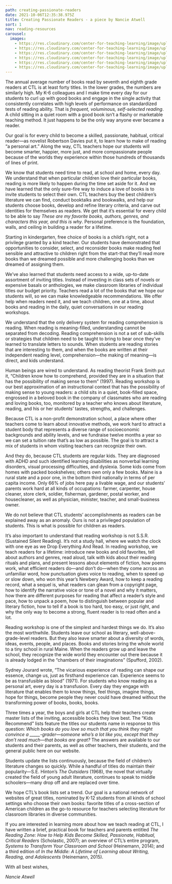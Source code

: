 ```yaml
---
path: creating-passionate-readers
date: 2021-10-06T12:35:38.975Z
title: Creating Passionate Readers - a piece by Nancie Atwell
sort: 1
nav: reading-resources
carousel:
  images:
    - https://res.cloudinary.com/center-for-teaching-learning/image/upload/v1636667663/200114_untitledshoot_DSC_4012_m0ildc.jpg
    - https://res.cloudinary.com/center-for-teaching-learning/image/upload/v1636667659/200114_untitledshoot_DSC_3932_jabk4y.jpg
    - https://res.cloudinary.com/center-for-teaching-learning/image/upload/v1636667655/200114_untitledshoot_DSC_3799_fihvaf.jpg
    - https://res.cloudinary.com/center-for-teaching-learning/image/upload/v1635088626/200114_untitledshoot_DSC_3566_ykf1la.jpg
    - https://res.cloudinary.com/center-for-teaching-learning/image/upload/v1635088623/200114_untitledshoot_DSC_3868_vbltj7.jpg
    - https://res.cloudinary.com/center-for-teaching-learning/image/upload/v1635088620/200114_untitledshoot_DSC_3838_sbrwp1.jpg
---
```


The annual average number of books read by seventh and eighth grade readers at CTL is at least forty titles. In the lower grades, the numbers are similarly high. My K-6 colleagues and I make time every day for our students to curl up with good books and engage in the single activity that consistently correlates with high levels of performance on standardized tests of reading ability. That is _frequent, voluminous, self-selected reading_. A child sitting in a quiet room with a good book isn’t a flashy or marketable teaching method. It just happens to be the only way anyone ever became a reader.

Our goal is for every child to become a skilled, passionate, habitual, critical reader—as novelist Robertson Davies put it, to learn how to make of reading “a personal art.” Along the way, CTL teachers hope our students will become smarter, happier, more just, and more compassionate people because of the worlds they experience within those hundreds of thousands of lines of print.

We know that students need time to read, at school and home, every day. We understand that when particular children love their particular books, reading is more likely to happen during the time set aside for it. And we have learned that the only sure-fire way to induce a love of books is to invite students to select their own. CTL teachers buy the best children’s literature we can find, conduct booktalks and bookwalks, and help our students choose books, develop and refine literary criteria, and carve out identities for themselves as readers. We get that it’s essential for every child to be able to say _These are my favorite books, authors, genres, and characters this year, and this is why_. Personal preference is the foundation, walls, and ceiling in building a reader for a lifetime.

Starting in kindergarten, free choice of books is a child’s right, not a privilege granted by a kind teacher. Our students have demonstrated that opportunities to consider, select, and reconsider books make reading feel sensible and attractive to children right from the start-that they’ll read more books than we dreamed possible and more challenging books than we dreamed of assigning them.

We’ve also learned that students need access to a wide, up-to-date assortment of inviting titles. Instead of investing in class sets of novels or expensive basals or anthologies, we make classroom libraries of individual titles our budget priority. Teachers read a lot of the books that we hope our students will, so we can make knowledgeable recommendations. We offer help when readers need it, and we teach children, one at a time, about books and reading in the daily, quiet conversations in our reading workshops.

We understand that the only delivery system for reading comprehension is reading. When reading is meaning-filled, understanding cannot be separated from decoding. Reading comprehension is not a set of sub-skills or strategies that children need to be taught to bring to bear once they’ve learned to translate letters to sounds. When students are reading stories that are interesting to them, and when the books are written at their independent reading level, comprehension—the making of meaning—is direct, and kids understand.

Human beings are wired to understand. As reading theorist Frank Smith put it, “Children know how to comprehend, provided they are in a situation that has the possibility of making sense to them” (1997). Reading workshop is our best approximation of an instructional context that has the possibility of making sense to young readers: a child sits in a quiet, book-filled space, engrossed in a beloved book in the company of classmates who are reading and loving books, too, monitored by a teacher who knows about literature, reading, and his or her students’ tastes, strengths, and challenges.

Because CTL is a non-profit demonstration school, a place where other teachers come to learn about innovative methods, we work hard to attract a student body that represents a diverse range of socioeconomic backgrounds and ability levels, and we fundraise twelve months a year so we can set a tuition rate that’s as low as possible. The goal is to attract a mix of students in whom visiting teachers can recognize their own.

And they do, because CTL students are regular kids. They are diagnosed with ADHD and such identified learning disabilities as nonverbal learning disorders, visual processing difficulties, and dyslexia. Some kids come from homes with packed bookshelves; others own only a few books. Maine is a rural state and a poor one, in the bottom third nationally in terms of per capita income. Only 66% of jobs here pay a livable wage, and our students’ parents work hard at all kinds of occupations: farmer, carpenter, house cleaner, store clerk, soldier, fisherman, gardener, postal worker, and housecleaner, as well as physician, minister, teacher, and small-business owner.

We do not believe that CTL students’ accomplishments as readers can be explained away as an anomaly. Ours is not a privileged population of students. This is what is possible for children as readers.

It’s also important to understand that reading workshop is not S.S.R. (Sustained Silent Reading). It’s not a study hall, where we watch the clock with one eye as we Drop Everything And Read. In reading workshop, we teach readers for a lifetime: introduce new books and old favorites, tell about authors and genres, read aloud, talk with kids about their reading rituals and plans, and present lessons about elements of fiction, how poems work, what efficient readers do—and don’t do—when they come across an unfamiliar word, how punctuation gives voice to reading, when to speed up or slow down, who won this year’s Newbery Award, how to keep a reading record, what a sequel is, what readers can glean from a copyright page, how to identify the narrative voice or tone of a novel and why it matters, how there are different purposes for reading that affect a reader’s style and pace, how to unpack a poem, how to distinguish between popular and literary fiction, how to tell if a book is too hard, too easy, or just right, and why the only way to become a strong, fluent reader is to read often and a lot.

Reading workshop is one of the simplest and hardest things we do. It’s also the most worthwhile. Students leave our school as literary, well-above-grade-level readers. But they also leave smarter about a diversity of words, ideas, events, people, and places. Books and stories bring the whole world to a tiny school in rural Maine. When the readers grow up and leave the school, they recognize the wide world they encounter out there because it is already lodged in the “chambers of their imaginations” (Spufford, 2002).

Sydney Jourard wrote, “The vicarious experience of reading can shape our essence, change us, just as firsthand experience can. Experience seems to be as transfusible as blood” (1971). For students who know reading as a personal art, every day is a transfusion. Every day they engage with literature that enables them to know things, feel things, imagine things, hope for things, become people they never could have dreamed without the transforming power of books, books, books.

Three times a year, the boys and girls at CTL help their teachers create master lists of the inviting, accessible books they love best. The “Kids Recommend” lists feature the titles our students name in response to this question: _Which books do you love so much that you think they might convince a \_\_\_\_\_-grader—someone who’s a lot like you, except that they don’t read much—that books are great?_ The answers are available to our students and their parents, as well as other teachers, their students, and the general public here on our website.

Students update the lists continuously, because the field of children’s literature changes so quickly. While a handful of titles do maintain their popularity—S.E. Hinton’s _The Outsiders_ (1968), the novel that virtually created the field of young adult literature, continues to speak to middle schoolers—many drop off and are replaced over time.

We hope CTL’s book lists set a trend. Our goal is a national network of websites of great titles, nominated by K-12 students from all kinds of school settings who choose their own books: favorite titles of a cross-section of American children as the go-to resource for teachers selecting literature for classroom libraries in diverse communities.

If you are interested in learning more about how we teach reading at CTL, I have written a brief, practical book for teachers and parents entitled _The Reading Zone: How to Help Kids Become Skilled, Passionate, Habitual, Critical Readers_ (Scholastic, 2007); an overview of CTL’s entire program, _Systems to Transform Your Classroom and School_ (Heinemann, 2014); and a third edition of _In the Middle: A Lifetime of Learning about Writing, Reading, and Adolescents_ (Heinemann, 2015).

With all best wishes,

_Nancie Atwell_
